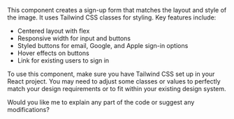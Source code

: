 This component creates a sign-up form that matches the layout and style of the image. It uses Tailwind CSS classes for styling. Key features include:

- Centered layout with flex
- Responsive width for input and buttons
- Styled buttons for email, Google, and Apple sign-in options
- Hover effects on buttons
- Link for existing users to sign in

To use this component, make sure you have Tailwind CSS set up in your React project. You may need to adjust some classes or values to perfectly match your design requirements or to fit within your existing design system.

Would you like me to explain any part of the code or suggest any modifications?
